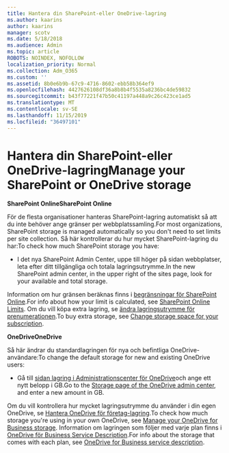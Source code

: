 ```yaml
---
title: Hantera din SharePoint-eller OneDrive-lagring
ms.author: kaarins
author: kaarins
manager: scotv
ms.date: 5/18/2018
ms.audience: Admin
ms.topic: article
ROBOTS: NOINDEX, NOFOLLOW
localization_priority: Normal
ms.collection: Adm_O365
ms.custom: ''
ms.assetid: 8b0e6b9b-67c9-4716-8602-ebb58b364ef9
ms.openlocfilehash: 4427626108df36a8b8b4f5535a8236bc4de59832
ms.sourcegitcommit: b43f77221f47b50c41197a448a9c26c423ce1ad5
ms.translationtype: MT
ms.contentlocale: sv-SE
ms.lasthandoff: 11/15/2019
ms.locfileid: "36497101"
---
```

# <a name="manage-your-sharepoint-or-onedrive-storage"></a><span data-ttu-id="5b5a6-102">Hantera din SharePoint-eller OneDrive-lagring</span><span class="sxs-lookup"><span data-stu-id="5b5a6-102">Manage your SharePoint or OneDrive storage</span></span>

 <span data-ttu-id="5b5a6-103">**SharePoint Online**</span><span class="sxs-lookup"><span data-stu-id="5b5a6-103">**SharePoint Online**</span></span>
  
<span data-ttu-id="5b5a6-104">För de flesta organisationer hanteras SharePoint-lagring automatiskt så att du inte behöver ange gränser per webbplatssamling.</span><span class="sxs-lookup"><span data-stu-id="5b5a6-104">For most organizations, SharePoint storage is managed automatically so you don't need to set limits per site collection.</span></span> <span data-ttu-id="5b5a6-105">Så här kontrollerar du hur mycket SharePoint-lagring du har:</span><span class="sxs-lookup"><span data-stu-id="5b5a6-105">To check how much SharePoint storage you have:</span></span>
  
- <span data-ttu-id="5b5a6-106">I det nya SharePoint Admin Center, uppe till höger på sidan webbplatser, leta efter ditt tillgängliga och totala lagringsutrymme.</span><span class="sxs-lookup"><span data-stu-id="5b5a6-106">In the new SharePoint admin center, in the upper right of the sites page, look for your available and total storage.</span></span>
    
<span data-ttu-id="5b5a6-107">Information om hur gränsen beräknas finns i [begränsningar för SharePoint Online](https://go.microsoft.com/fwlink/p/?LinkID=856113).</span><span class="sxs-lookup"><span data-stu-id="5b5a6-107">For info about how your limit is calculated, see [SharePoint Online Limits](https://go.microsoft.com/fwlink/p/?LinkID=856113).</span></span> <span data-ttu-id="5b5a6-108">Om du vill köpa extra lagring, se [ändra lagringsutrymme för prenumerationen](https://go.microsoft.com/fwlink/?linkid=866428).</span><span class="sxs-lookup"><span data-stu-id="5b5a6-108">To buy extra storage, see [Change storage space for your subscription](https://go.microsoft.com/fwlink/?linkid=866428).</span></span>
  
 <span data-ttu-id="5b5a6-109">**OneDrive**</span><span class="sxs-lookup"><span data-stu-id="5b5a6-109">**OneDrive**</span></span>
  
<span data-ttu-id="5b5a6-110">Så här ändrar du standardlagringen för nya och befintliga OneDrive-användare:</span><span class="sxs-lookup"><span data-stu-id="5b5a6-110">To change the default storage for new and existing OneDrive users:</span></span>
  
- <span data-ttu-id="5b5a6-111">Gå till [sidan lagring i Administrationscenter för OneDrive](https://admin.onedrive.com/?v=StorageSettings)och ange ett nytt belopp i GB.</span><span class="sxs-lookup"><span data-stu-id="5b5a6-111">Go to the [Storage page of the OneDrive admin center](https://admin.onedrive.com/?v=StorageSettings), and enter a new amount in GB.</span></span>
    
<span data-ttu-id="5b5a6-112">Om du vill kontrollera hur mycket lagringsutrymme du använder i din egen OneDrive, se [Hantera OneDrive för företag-lagring](https://go.microsoft.com/fwlink/?linkid=866429).</span><span class="sxs-lookup"><span data-stu-id="5b5a6-112">To check how much storage you're using in your own OneDrive, see [Manage your OneDrive for Business storage](https://go.microsoft.com/fwlink/?linkid=866429).</span></span> <span data-ttu-id="5b5a6-113">Information om lagringen som följer med varje plan finns i [OneDrive för Business Service Description](https://go.microsoft.com/fwlink/p/?LinkID=826071).</span><span class="sxs-lookup"><span data-stu-id="5b5a6-113">For info about the storage that comes with each plan, see [OneDrive for Business service description](https://go.microsoft.com/fwlink/p/?LinkID=826071).</span></span>
  

